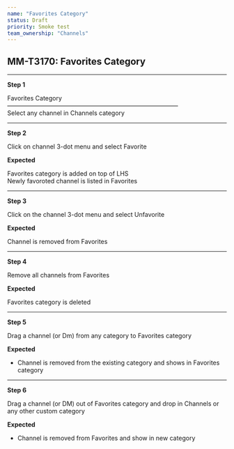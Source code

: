 ```yaml
---
name: "Favorites Category"
status: Draft
priority: Smoke test
team_ownership: "Channels"
---
```


## MM-T3170: Favorites Category

---

**Step 1**

Favorites Category\
————————————————————————————\
Select any channel in Channels category

---

**Step 2**

Click on channel 3-dot menu and select Favorite

**Expected**

Favorites category is added on top of LHS\
Newly favoroted channel is listed in Favorites

---

**Step 3**

Click on the channel 3-dot menu and select Unfavorite

**Expected**

Channel is removed from Favorites

---

**Step 4**

Remove all channels from Favorites

**Expected**

Favorites category is deleted

---

**Step 5**

Drag a channel (or Dm) from any category to Favorites category 

**Expected**

- Channel is removed from the existing category and shows in Favorites category

---

**Step 6**

Drag a channel (or DM) out of Favorites category and drop in Channels or any other custom category

**Expected**

- Channel is removed from Favorites and show in new category 
